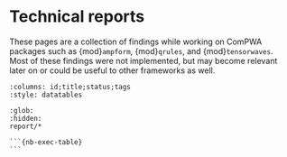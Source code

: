 # Technical reports

These pages are a collection of findings while working on ComPWA packages such as
{mod}`ampform`, {mod}`qrules`, and {mod}`tensorwaves`. Most of these findings were not
implemented, but may become relevant later on or could be useful to other frameworks as
well.

<!-- cspell:ignore datatables needtable -->

```{needtable}
:columns: id;title;status;tags
:style: datatables
```

```{toctree}
:glob:
:hidden:
report/*
```

````{dropdown} Execution times
```{nb-exec-table}
```
````

